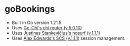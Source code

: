 # goBookings
- Built in Go version 1.21.5
- Uses [Go-Chi's chi router (v.5.0.10)](https://github.com/go-chi/chi)
- Uses [Justinas Stankevičius's nosurf (v.1.1.1)](https://github.com/justinas/nosurf)
- Uses [Alex Edwards's SCS (v.1.1.1)](https://github.com/alexedwards/scs) session management.